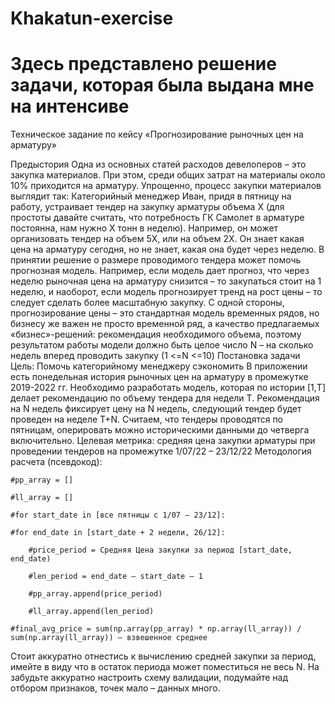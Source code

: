 # Khakatun-exercise
# Здесь представлено решение задачи, которая была выдана мне на интенсиве

Техническое задание по кейсу «Прогнозирование рыночных цен на арматуру»

Предыстория 
Одна из основных статей расходов девелоперов – это закупка материалов. При этом, среди общих затрат на материалы около 10% приходится на арматуру. 
Упрощенно, процесс закупки материалов выглядит так:
Категорийный менеджер Иван, придя в пятницу на работу, устраивает тендер на закупку арматуры объема Х (для простоты давайте считать, что потребность ГК Самолет в арматуре постоянна, нам нужно Х тонн в неделю). Например, он может организовать тендер на объем 5Х, или на объем 2Х. 
Он знает какая цена на арматуру сегодня, но не знает, какая она будет через неделю.
В принятии решение о размере проводимого тендера может помочь прогнозная модель.
Например, если модель дает прогноз, что через неделю рыночная цена на арматуру снизится – то закупаться стоит на 1 неделю, и наоборот, если модель прогнозирует тренд на рост цены – то следует сделать более масштабную закупку.
С одной стороны, прогнозирование цены – это стандартная модель временных рядов, но бизнесу же важен не просто временной ряд, а качество предлагаемых «бизнес»-решений: рекомендация необходимого объема, поэтому результатом работы модели должно быть целое число N – на сколько недель вперед проводить закупку (1 <=N <=10)
Постановка задачи
Цель: Помочь категорийному менеджеру сэкономить
В приложении есть понедельная история рыночных цен на арматуру в промежутке 2019-2022 гг.
Необходимо разработать модель, которая по истории [1,T] делает рекомендацию по объему тендера для недели T. Рекомендация на N недель фиксирует цену на N недель, следующий тендер будет проведен на неделе T+N. Считаем, что тендеры проводятся по пятницам, оперировать можно историческими данными до четверга включительно. 
Целевая метрика: средняя цена закупки арматуры при проведении тендеров на промежутке 1/07/22 – 23/12/22
Методология расчета (псевдокод):

    #pp_array = []

    #ll_array = []

    #for start_date in [все пятницы с 1/07 – 23/12]:

	#for end_date in [start_date + 2 недели, 26/12]:
	
		#price_period = Средняя Цена закупки за период [start_date, end_date)
		
		#len_period = end_date – start_date – 1
		
		#pp_array.append(price_period)
		
		#ll_array.append(len_period)
		
    #final_avg_price = sum(np.array(pp_array) * np.array(ll_array)) / sum(np.array(ll_array)) – взвешенное среднее 


Стоит аккуратно отнестись к вычислению средней закупки за период, имейте в виду что в остаток периода может поместиться не весь N. 
На забудьте аккуратно настроить схему валидации, подумайте над отбором признаков, точек мало – данных много.
